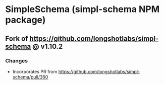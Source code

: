 # SimpleSchema (simpl-schema NPM package)

## Fork of https://github.com/longshotlabs/simpl-schema @ v1.10.2

### Changes

- Incorporates PR from https://github.com/longshotlabs/simpl-schema/pull/360
